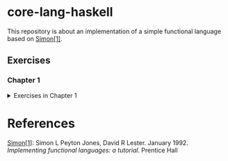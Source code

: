# core-lang-haskell

This repository is about an implementation of a simple functional language based on <span id="text-1">[Simon\[1\]](#reference-1)</span>.

## Exercises

### Chapter 1

<details>
<summary>Exercises in Chapter 1</summary>
<p>

| Name          | Files                                                      |
|---------------|------------------------------------------------------------|
| Exercise 1.1  | /exercises/exercise1-1.xls, /src/Language/PrettyPrinter.hs |
| Exercise 1.2  | /src/Data/ISeq.hs                                          |
| Exercise 1.3  | /src/Language/PrettyPrinter.hs                             |
| Exercise 1.4  | /exercises/exercise1-4.xls, /src/Language/PrettyPrinter.hs |
| Exercise 1.5  | /src/Data/ISeq.hs                                          |
| Exercise 1.6  | /src/Data/ISeq.hs                                          |
| Exercise 1.7  | /src/Data/ISeq.hs                                          |
| Exercise 1.8  | /src/Language/PrettyPrinter.hs                             |
| Exercise 1.9  | /src/Language/Parser.hs                                    |
| Exercise 1.10 | /src/Language/Parser.hs                                    |
| Exercise 1.11 | /src/Lanugage/Parser.hs                                    |
| Exercise 1.12 | /src/Lanugage/Parser.hs                                    |
| Exercise 1.13 | /src/Lanugage/Parser.hs                                    |
| Exercise 1.14 | /src/Lanugage/Parser.hs                                    |
| Exercise 1.15 | /src/Lanugage/Parser.hs                                    |
| Exercise 1.16 | /src/Lanugage/Parser.hs                                    |
| Exercise 1.17 | /src/Lanugage/Parser.hs                                    |
| Exercise 1.18 | /src/Lanugage/Parser.hs                                    |
| Exercise 1.19 | /src/Lanugage/Parser.hs                                    |
| Exercise 1.20 | /src/Lanugage/Parser.hs                                    |
| Exercise 1.21 | /src/Lanugage/Parser.hs                                    |
| Exercise 1.22 | /exercises/exercise1-22.md                                 |
| Exercise 1.23 | /src/Lanugage/Parser.hs                                    |
| Exercise 1.24 | /src/Lanugage/Parser.hs                                    |

</p>
</details>

# References

<span id="reference-1">[Simon\[1\]](#text-1): Simon L Peyton Jones, David R Lester. January 1992. _Implementing functional languages: a tutorial_. Prentice Hall</span>
